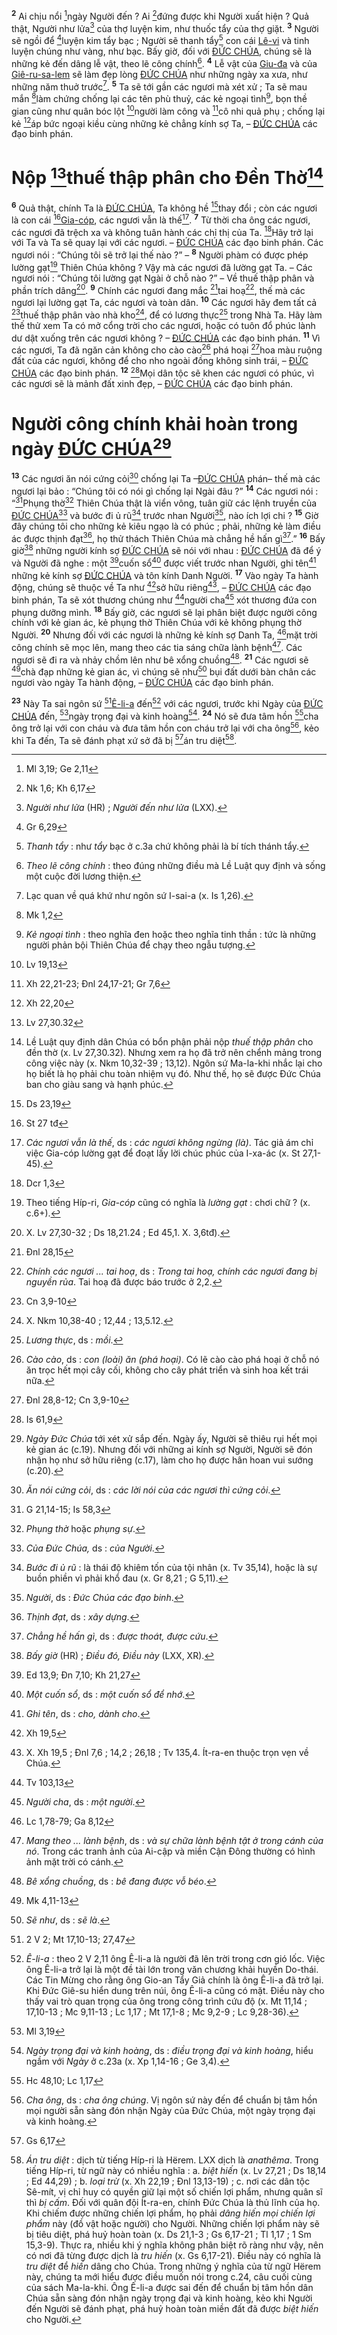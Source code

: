 <sup><b>2</b></sup> Ai chịu nổi [^3@-a8602ac7-181f-418d-aa78-5cff12d2f06b]ngày Người đến ? Ai [^4@-a8602ac7-181f-418d-aa78-5cff12d2f06b]đứng được khi Người xuất hiện ? Quả thật, Người như lửa[^4-a8602ac7-181f-418d-aa78-5cff12d2f06b] của thợ luyện kim, như thuốc tẩy của thợ giặt. <sup><b>3</b></sup> Người sẽ ngồi để [^5@-a8602ac7-181f-418d-aa78-5cff12d2f06b]luyện kim tẩy bạc ; Người sẽ thanh tẩy[^5-a8602ac7-181f-418d-aa78-5cff12d2f06b] con cái [Lê-vi]() và tinh luyện chúng như vàng, như bạc. Bấy giờ, đối với [ĐỨC CHÚA](), chúng sẽ là những kẻ đến dâng lễ vật, theo lẽ công chính[^6-a8602ac7-181f-418d-aa78-5cff12d2f06b]. <sup><b>4</b></sup> Lễ vật của [Giu-đa]() và của [Giê-ru-sa-lem]() sẽ làm đẹp lòng [ĐỨC CHÚA]() như những ngày xa xưa, như những năm thuở trước[^7-a8602ac7-181f-418d-aa78-5cff12d2f06b]. <sup><b>5</b></sup> Ta sẽ tới gần các ngươi mà xét xử ; Ta sẽ mau mắn [^6@-a8602ac7-181f-418d-aa78-5cff12d2f06b]làm chứng chống lại các tên phù thuỷ, các kẻ ngoại tình[^8-a8602ac7-181f-418d-aa78-5cff12d2f06b], bọn thề gian cũng như quân bóc lột [^7@-a8602ac7-181f-418d-aa78-5cff12d2f06b]người làm công và [^8@-a8602ac7-181f-418d-aa78-5cff12d2f06b]cô nhi quả phụ ; chống lại kẻ [^9@-a8602ac7-181f-418d-aa78-5cff12d2f06b]áp bức ngoại kiều cùng những kẻ chẳng kính sợ Ta, – [ĐỨC CHÚA]() các đạo binh phán.

# Nộp [^10@-a8602ac7-181f-418d-aa78-5cff12d2f06b]thuế thập phân cho Đền Thờ[^9-a8602ac7-181f-418d-aa78-5cff12d2f06b]
<sup><b>6</b></sup> Quả thật, chính Ta là [ĐỨC CHÚA](), Ta không hề [^11@-a8602ac7-181f-418d-aa78-5cff12d2f06b]thay đổi ; còn các ngươi là con cái [^12@-a8602ac7-181f-418d-aa78-5cff12d2f06b][Gia-cóp](), các ngươi vẫn là thế[^10-a8602ac7-181f-418d-aa78-5cff12d2f06b]. <sup><b>7</b></sup> Từ thời cha ông các ngươi, các ngươi đã trệch xa và không tuân hành các chỉ thị của Ta. [^13@-a8602ac7-181f-418d-aa78-5cff12d2f06b]Hãy trở lại với Ta và Ta sẽ quay lại với các ngươi. – [ĐỨC CHÚA]() các đạo binh phán. Các ngươi nói : “Chúng tôi sẽ trở lại thế nào ?” – <sup><b>8</b></sup> Người phàm có được phép lường gạt[^11-a8602ac7-181f-418d-aa78-5cff12d2f06b] Thiên Chúa không ? Vậy mà các ngươi đã lường gạt Ta. – Các ngươi nói : “Chúng tôi lường gạt Ngài ở chỗ nào ?” – Về thuế thập phân và phần trích dâng[^12-a8602ac7-181f-418d-aa78-5cff12d2f06b]. <sup><b>9</b></sup> Chính các ngươi đang mắc [^14@-a8602ac7-181f-418d-aa78-5cff12d2f06b]tai hoạ[^13-a8602ac7-181f-418d-aa78-5cff12d2f06b], thế mà các ngươi lại lường gạt Ta, các ngươi và toàn dân. <sup><b>10</b></sup> Các ngươi hãy đem tất cả [^15@-a8602ac7-181f-418d-aa78-5cff12d2f06b]thuế thập phân vào nhà kho[^14-a8602ac7-181f-418d-aa78-5cff12d2f06b], để có lương thực[^15-a8602ac7-181f-418d-aa78-5cff12d2f06b] trong Nhà Ta. Hãy làm thế thử xem Ta có mở cổng trời cho các ngươi, hoặc có tuôn đổ phúc lành dư dật xuống trên các ngươi không ? – [ĐỨC CHÚA]() các đạo binh phán. <sup><b>11</b></sup> Vì các ngươi, Ta đã ngăn cản không cho cào cào[^16-a8602ac7-181f-418d-aa78-5cff12d2f06b] phá hoại [^16@-a8602ac7-181f-418d-aa78-5cff12d2f06b]hoa màu ruộng đất của các ngươi, không để cho nho ngoài đồng không sinh trái, – [ĐỨC CHÚA]() các đạo binh phán. <sup><b>12</b></sup> [^17@-a8602ac7-181f-418d-aa78-5cff12d2f06b]Mọi dân tộc sẽ khen các ngươi có phúc, vì các ngươi sẽ là mảnh đất xinh đẹp, – [ĐỨC CHÚA]() các đạo binh phán.

# Người công chính khải hoàn trong ngày [ĐỨC CHÚA]()[^17-a8602ac7-181f-418d-aa78-5cff12d2f06b]
<sup><b>13</b></sup> Các ngươi ăn nói cứng cỏi[^18-a8602ac7-181f-418d-aa78-5cff12d2f06b] chống lại Ta –[ĐỨC CHÚA]() phán– thế mà các ngươi lại bảo : “Chúng tôi có nói gì chống lại Ngài đâu ?” <sup><b>14</b></sup> Các ngươi nói : “[^18@-a8602ac7-181f-418d-aa78-5cff12d2f06b]Phụng thờ[^19-a8602ac7-181f-418d-aa78-5cff12d2f06b] Thiên Chúa thật là viển vông, tuân giữ các lệnh truyền của [ĐỨC CHÚA]()[^20-a8602ac7-181f-418d-aa78-5cff12d2f06b] và bước đi ủ rũ[^21-a8602ac7-181f-418d-aa78-5cff12d2f06b] trước nhan Người[^22-a8602ac7-181f-418d-aa78-5cff12d2f06b], nào ích lợi chi ? <sup><b>15</b></sup> Giờ đây chúng tôi cho những kẻ kiêu ngạo là có phúc ; phải, những kẻ làm điều ác được thịnh đạt[^23-a8602ac7-181f-418d-aa78-5cff12d2f06b], họ thử thách Thiên Chúa mà chẳng hề hấn gì[^24-a8602ac7-181f-418d-aa78-5cff12d2f06b].” <sup><b>16</b></sup> Bấy giờ[^25-a8602ac7-181f-418d-aa78-5cff12d2f06b] những người kính sợ [ĐỨC CHÚA]() sẽ nói với nhau : [ĐỨC CHÚA]() đã để ý và Người đã nghe : một [^19@-a8602ac7-181f-418d-aa78-5cff12d2f06b]cuốn sổ[^26-a8602ac7-181f-418d-aa78-5cff12d2f06b] được viết trước nhan Người, ghi tên[^27-a8602ac7-181f-418d-aa78-5cff12d2f06b] những kẻ kính sợ [ĐỨC CHÚA]() và tôn kính Danh Người. <sup><b>17</b></sup> Vào ngày Ta hành động, chúng sẽ thuộc về Ta như [^20@-a8602ac7-181f-418d-aa78-5cff12d2f06b]sở hữu riêng[^28-a8602ac7-181f-418d-aa78-5cff12d2f06b], – [ĐỨC CHÚA]() các đạo binh phán, Ta sẽ xót thương chúng như [^21@-a8602ac7-181f-418d-aa78-5cff12d2f06b]người cha[^29-a8602ac7-181f-418d-aa78-5cff12d2f06b] xót thương đứa con phụng dưỡng mình. <sup><b>18</b></sup> Bấy giờ, các ngươi sẽ lại phân biệt được người công chính với kẻ gian ác, kẻ phụng thờ Thiên Chúa với kẻ không phụng thờ Người. <sup><b>20</b></sup> Nhưng đối với các ngươi là những kẻ kính sợ Danh Ta, [^23@-a8602ac7-181f-418d-aa78-5cff12d2f06b]mặt trời công chính sẽ mọc lên, mang theo các tia sáng chữa lành bệnh[^33-a8602ac7-181f-418d-aa78-5cff12d2f06b]. Các ngươi sẽ đi ra và nhảy chồm lên như bê xổng chuồng[^34-a8602ac7-181f-418d-aa78-5cff12d2f06b]. <sup><b>21</b></sup> Các ngươi sẽ [^24@-a8602ac7-181f-418d-aa78-5cff12d2f06b]chà đạp những kẻ gian ác, vì chúng sẽ như[^35-a8602ac7-181f-418d-aa78-5cff12d2f06b] bụi đất dưới bàn chân các ngươi vào ngày Ta hành động, – [ĐỨC CHÚA]() các đạo binh phán.

<sup><b>23</b></sup> Này Ta sai ngôn sứ [^25@-a8602ac7-181f-418d-aa78-5cff12d2f06b][Ê-li-a]() đến[^39-a8602ac7-181f-418d-aa78-5cff12d2f06b] với các ngươi, trước khi Ngày của [ĐỨC CHÚA]() đến, [^26@-a8602ac7-181f-418d-aa78-5cff12d2f06b]ngày trọng đại và kinh hoàng[^40-a8602ac7-181f-418d-aa78-5cff12d2f06b]. <sup><b>24</b></sup> Nó sẽ đưa tâm hồn [^27@-a8602ac7-181f-418d-aa78-5cff12d2f06b]cha ông trở lại với con cháu và đưa tâm hồn con cháu trở lại với cha ông[^41-a8602ac7-181f-418d-aa78-5cff12d2f06b], kẻo khi Ta đến, Ta sẽ đánh phạt xứ sở đã bị [^28@-a8602ac7-181f-418d-aa78-5cff12d2f06b]án tru diệt[^42-a8602ac7-181f-418d-aa78-5cff12d2f06b].

[^4-a8602ac7-181f-418d-aa78-5cff12d2f06b]: *Người như lửa* (HR) ; *Người đến như lửa* (LXX).
[^5-a8602ac7-181f-418d-aa78-5cff12d2f06b]: *Thanh tẩy* : như *tẩy* bạc ở c.3a chứ không phải là bí tích thánh tẩy.
[^6-a8602ac7-181f-418d-aa78-5cff12d2f06b]: *Theo lẽ công chính* : theo đúng những điều mà Lề Luật quy định và sống một cuộc đời lương thiện.
[^7-a8602ac7-181f-418d-aa78-5cff12d2f06b]: Lạc quan về quá khứ như ngôn sứ I-sai-a (x. Is 1,26).
[^8-a8602ac7-181f-418d-aa78-5cff12d2f06b]: *Kẻ ngoại tình* : theo nghĩa đen hoặc theo nghĩa tinh thần : tức là những người phản bội Thiên Chúa để chạy theo ngẫu tượng.
[^9-a8602ac7-181f-418d-aa78-5cff12d2f06b]: Lề Luật quy định dân Chúa có bổn phận phải nộp *thuế thập phân* cho đền thờ (x. Lv 27,30.32). Nhưng xem ra họ đã trở nên chểnh mảng trong công việc này (x. Nkm 10,32-39 ; 13,12). Ngôn sứ Ma-la-khi nhắc lại cho họ biết là họ phải chu toàn nhiệm vụ đó. Như thế, họ sẽ được Đức Chúa ban cho giàu sang và hạnh phúc.
[^10-a8602ac7-181f-418d-aa78-5cff12d2f06b]: *Các ngươi vẫn là thế*, ds : *các ngươi không ngừng (là)*. Tác giả ám chỉ việc Gia-cóp lường gạt để đoạt lấy lời chúc phúc của I-xa-ác (x. St 27,1-45).
[^11-a8602ac7-181f-418d-aa78-5cff12d2f06b]: Theo tiếng Híp-ri, *Gia-cóp* cũng có nghĩa là *lường gạt* : chơi chữ ? (x. c.6+).
[^12-a8602ac7-181f-418d-aa78-5cff12d2f06b]: X. Lv 27,30-32 ; Ds 18,21.24 ; Ed 45,1. X. 3,6tđ).
[^13-a8602ac7-181f-418d-aa78-5cff12d2f06b]: *Chính các ngươi ... tai hoạ*, ds : *Trong tai hoạ, chính các ngươi đang bị nguyền rủa*. Tai hoạ đã được báo trước ở 2,2.
[^14-a8602ac7-181f-418d-aa78-5cff12d2f06b]: X. Nkm 10,38-40 ; 12,44 ; 13,5.12.
[^15-a8602ac7-181f-418d-aa78-5cff12d2f06b]: *Lương thực*, ds : *mồi*.
[^16-a8602ac7-181f-418d-aa78-5cff12d2f06b]: *Cào cào*, ds : *con (loài) ăn (phá hoại)*. Có lẽ cào cào phá hoại ở chỗ nó ăn trọc hết mọi cây cối, không cho cây phát triển và sinh hoa kết trái nữa.
[^17-a8602ac7-181f-418d-aa78-5cff12d2f06b]: *Ngày Đức Chúa* tới xét xử sắp đến. Ngày ấy, Người sẽ thiêu rụi hết mọi kẻ gian ác (c.19). Nhưng đối với những ai kính sợ Người, Người sẽ đón nhận họ như sở hữu riêng (c.17), làm cho họ được hân hoan vui sướng (c.20).
[^18-a8602ac7-181f-418d-aa78-5cff12d2f06b]: *Ăn nói cứng cỏi*, ds : *các lời nói của các ngươi thì cứng cỏi*.
[^19-a8602ac7-181f-418d-aa78-5cff12d2f06b]: *Phụng thờ* hoặc *phụng sự*.
[^20-a8602ac7-181f-418d-aa78-5cff12d2f06b]: *Của Đức Chúa,* ds : *của Người*.
[^21-a8602ac7-181f-418d-aa78-5cff12d2f06b]: *Bước đi ủ rũ* : là thái độ khiêm tốn của tội nhân (x. Tv 35,14), hoặc là sự buồn phiền vì phải khổ đau (x. Gr 8,21 ; G 5,11).
[^22-a8602ac7-181f-418d-aa78-5cff12d2f06b]: *Người*, ds : *Đức Chúa các đạo binh*.
[^23-a8602ac7-181f-418d-aa78-5cff12d2f06b]: *Thịnh đạt*, ds : *xây dựng*.
[^24-a8602ac7-181f-418d-aa78-5cff12d2f06b]: *Chẳng hề hấn gì*, ds : *được thoát, được cứu*.
[^25-a8602ac7-181f-418d-aa78-5cff12d2f06b]: *Bấy giờ* (HR) ; *Điều đó, Điều này* (LXX, XR).
[^26-a8602ac7-181f-418d-aa78-5cff12d2f06b]: *Một cuốn sổ*, ds : *một cuốn sổ để nhớ*.
[^27-a8602ac7-181f-418d-aa78-5cff12d2f06b]: *Ghi tên*, ds : *cho, dành cho*.
[^28-a8602ac7-181f-418d-aa78-5cff12d2f06b]: X. Xh 19,5 ; Đnl 7,6 ; 14,2 ; 26,18 ; Tv 135,4. Ít-ra-en thuộc trọn vẹn về Chúa.
[^29-a8602ac7-181f-418d-aa78-5cff12d2f06b]: *Người cha*, ds : *một người*.
[^33-a8602ac7-181f-418d-aa78-5cff12d2f06b]: *Mang theo ... lành bệnh*, ds : *và sự chữa lành bệnh tật ở trong cánh của nó*. Trong các tranh ảnh của Ai-cập và miền Cận Đông thường có hình ảnh mặt trời có cánh.
[^34-a8602ac7-181f-418d-aa78-5cff12d2f06b]: *Bê xổng chuồng*, ds : *bê đang được vỗ béo*.
[^35-a8602ac7-181f-418d-aa78-5cff12d2f06b]: *Sẽ như*, ds : *sẽ là*.
[^39-a8602ac7-181f-418d-aa78-5cff12d2f06b]: *Ê-li-a* : theo 2 V 2,11 ông Ê-li-a là người đã lên trời trong cơn gió lốc. Việc ông Ê-li-a trở lại là một đề tài lớn trong văn chương khải huyền Do-thái. Các Tin Mừng cho rằng ông Gio-an Tẩy Giả chính là ông Ê-li-a đã trở lại. Khi Đức Giê-su hiển dung trên núi, ông Ê-li-a cũng có mặt. Điều này cho thấy vai trò quan trọng của ông trong công trình cứu độ (x. Mt 11,14 ; 17,10-13 ; Mc 9,11-13 ; Lc 1,17 ; Mt 17,1-8 ; Mc 9,2-9 ; Lc 9,28-36).
[^40-a8602ac7-181f-418d-aa78-5cff12d2f06b]: *Ngày trọng đại và kinh hoàng*, ds : *điều trọng đại và kinh hoàng*, hiểu ngầm với *Ngày* ở c.23a (x. Xp 1,14-16 ; Ge 3,4).
[^41-a8602ac7-181f-418d-aa78-5cff12d2f06b]: *Cha ông*, ds : *cha ông chúng*. Vị ngôn sứ này đến để chuẩn bị tâm hồn mọi người sẵn sàng đón nhận Ngày của Đức Chúa, một ngày trọng đại và kinh hoàng.
[^42-a8602ac7-181f-418d-aa78-5cff12d2f06b]: *Án tru diệt* : dịch từ tiếng Híp-ri là Hërem. LXX dịch là *anathêma*. Trong tiếng Híp-ri, từ ngữ này có nhiều nghĩa : a. *biệt hiến* (x. Lv 27,21 ; Ds 18,14 ; Ed 44,29) ; b. *loại trừ* (x. Xh 22,19 ; Đnl 13,13-19) ; c. nơi các dân tộc Sê-mít, vị chỉ huy có quyền giữ lại một số chiến lợi phẩm, nhưng quân sĩ thì *bị cấm*. Đối với quân đội Ít-ra-en, chính Đức Chúa là thủ lĩnh của họ. Khi chiếm được những chiến lợi phẩm, họ phải *dâng hiến mọi chiến lợi phẩm* này (đồ vật hoặc người) cho Người. Những chiến lợi phẩm này sẽ bị tiêu diệt, phá huỷ hoàn toàn (x. Ds 21,1-3 ; Gs 6,17-21 ; Tl 1,17 ; 1 Sm 15,3-9). Thực ra, nhiều khi ý nghĩa không phân biệt rõ ràng như vậy, nên có nơi đã từng được dịch là *tru hiến* (x. Gs 6,17-21). Điều này có nghĩa là *tru diệt* để *hiến* dâng cho Chúa. Trong những ý nghĩa của từ ngữ Hërem này, chúng ta mới hiểu được điều muốn nói trong c.24, câu cuối cùng của sách Ma-la-khi. Ông Ê-li-a được sai đến để chuẩn bị tâm hồn dân Chúa sẵn sàng đón nhận ngày trọng đại và kinh hoàng, kẻo khi Người đến Người sẽ đánh phạt, phá huỷ hoàn toàn miền đất đã được *biệt hiến* cho Người.
[^3@-a8602ac7-181f-418d-aa78-5cff12d2f06b]: Ml 3,19; Ge 2,11
[^4@-a8602ac7-181f-418d-aa78-5cff12d2f06b]: Nk 1,6; Kh 6,17
[^5@-a8602ac7-181f-418d-aa78-5cff12d2f06b]: Gr 6,29
[^6@-a8602ac7-181f-418d-aa78-5cff12d2f06b]: Mk 1,2
[^7@-a8602ac7-181f-418d-aa78-5cff12d2f06b]: Lv 19,13
[^8@-a8602ac7-181f-418d-aa78-5cff12d2f06b]: Xh 22,21-23; Đnl 24,17-21; Gr 7,6
[^9@-a8602ac7-181f-418d-aa78-5cff12d2f06b]: Xh 22,20
[^10@-a8602ac7-181f-418d-aa78-5cff12d2f06b]: Lv 27,30.32
[^11@-a8602ac7-181f-418d-aa78-5cff12d2f06b]: Ds 23,19
[^12@-a8602ac7-181f-418d-aa78-5cff12d2f06b]: St 27 tđ
[^13@-a8602ac7-181f-418d-aa78-5cff12d2f06b]: Dcr 1,3
[^14@-a8602ac7-181f-418d-aa78-5cff12d2f06b]: Đnl 28,15
[^15@-a8602ac7-181f-418d-aa78-5cff12d2f06b]: Cn 3,9-10
[^16@-a8602ac7-181f-418d-aa78-5cff12d2f06b]: Đnl 28,8-12; Cn 3,9-10
[^17@-a8602ac7-181f-418d-aa78-5cff12d2f06b]: Is 61,9
[^18@-a8602ac7-181f-418d-aa78-5cff12d2f06b]: G 21,14-15; Is 58,3
[^19@-a8602ac7-181f-418d-aa78-5cff12d2f06b]: Ed 13,9; Đn 7,10; Kh 21,27
[^20@-a8602ac7-181f-418d-aa78-5cff12d2f06b]: Xh 19,5
[^21@-a8602ac7-181f-418d-aa78-5cff12d2f06b]: Tv 103,13
[^23@-a8602ac7-181f-418d-aa78-5cff12d2f06b]: Lc 1,78-79; Ga 8,12
[^24@-a8602ac7-181f-418d-aa78-5cff12d2f06b]: Mk 4,11-13
[^25@-a8602ac7-181f-418d-aa78-5cff12d2f06b]: 2 V 2; Mt 17,10-13; 27,47
[^26@-a8602ac7-181f-418d-aa78-5cff12d2f06b]: Ml 3,19
[^27@-a8602ac7-181f-418d-aa78-5cff12d2f06b]: Hc 48,10; Lc 1,17
[^28@-a8602ac7-181f-418d-aa78-5cff12d2f06b]: Gs 6,17